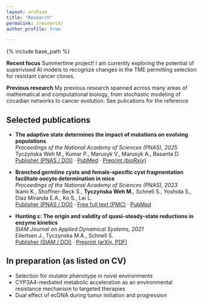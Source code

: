 ```yaml
---
layout: archive
title: "Research"
permalink: /research/
author_profile: true

---
```


{% include base_path %}


**Recent focus**
Summertime project! I am currently exploring the potential of superivised AI models to recognize changes in the TME permitting selection for resistant cancer clones. 


**Previous research**
My previous research spanned across many areas of mathematical and computational biology, from stochastic modeling of circadian networks to cancer evolution. See pulications for the reference 

## Selected publications

- **The adaptive state determines the impact of mutations on evolving populations**  
  *Proceedings of the National Academy of Sciences (PNAS), 2025*  
  Tyczyńska Weh M., Kumar P., Marusyk V., Marusyk A., Basanta D.  
  [Publisher (PNAS / DOI)](https://doi.org/10.1073/pnas.2427070122) · [PubMed](https://pubmed.ncbi.nlm.nih.gov/40569384/) · [Preprint (bioRxiv)](https://www.biorxiv.org/content/10.1101/2024.12.11.627972v1)

- **Branched germline cysts and female-specific cyst fragmentation facilitate oocyte determination in mice**  
  *Proceedings of the National Academy of Sciences (PNAS), 2023*  
  Ikami K., Shoffner-Beck S., **Tyczyńska Weh M.**, Schnell S., Yoshida S., Diaz Miranda E.A., Ko S., Lei L.  
  [Publisher (PNAS / DOI)](https://doi.org/10.1073/pnas.2219683120) · [Free full text (PMC)](https://pmc.ncbi.nlm.nih.gov/articles/PMC10194012/) · [PubMed](https://pubmed.ncbi.nlm.nih.gov/37155904/)

- **Hunting ε: The origin and validity of quasi-steady-state reductions in enzyme kinetics**  
  *SIAM Journal on Applied Dynamical Systems, 2021*  
  Eilertsen J., Tyczynska M.A., Schnell S.  
  [Publisher (SIAM / DOI)](https://doi.org/10.1137/20M135073X) · [Preprint (arXiv, PDF)](https://arxiv.org/abs/2109.03957)

## In preparation (as listed on CV)
- Selection for mutator phenotype in novel environments  
- CYP3A4-mediated metabolic acceleration as an environmental resistance mechanism to targeted therapies  
- Dual effect of ecDNA during tumor initiation and progression
